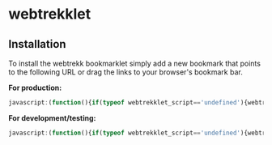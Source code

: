 # webtrekklet

## Installation
To install the webtrekk bookmarklet simply add a new bookmark that points to the following URL or drag the links to your browser's bookmark bar.

**For production:**
```javascript
javascript:(function(){if(typeof webtrekklet_script=='undefined'){webtrekklet_script=document.createElement('script');webtrekklet_script.type='text/javascript';webtrekklet_script.src='https://rawcdn.githack.com/claudio-pose/webtrekklet/ced5dc060f9f87a47294187d59557a8b8397ccc9/webtrekk_bookmarklet.js';document.getElementsByTagName('head')[0].appendChild(webtrekklet_script);}else{showHideWebtrekklet()();}})();
```

**For development/testing:**
```javascript
javascript:(function(){if(typeof webtrekklet_script=='undefined'){webtrekklet_script=document.createElement('script');webtrekklet_script.type='text/javascript';webtrekklet_script.src='https://raw.githack.com/claudio-pose/webtrekklet/master/webtrekk_bookmarklet.js';document.getElementsByTagName('head')[0].appendChild(webtrekklet_script);}else{showHideWebtrekklet()();}})();
```
